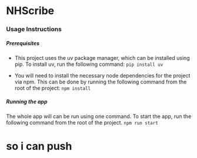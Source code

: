 # NHScribe

### Usage Instructions

##### Prerequisites
- This project uses the uv package manager, which can be installed using pip. To install uv, run the following command:
`pip install uv`

- You will need to install the necessary node dependencies for the project via npm. This can be done by running the following command from the root of the project:
`npm install`

##### Running the app
The whole app will can be run using one command. To start the app, run the following command from the root of the project.
`npm run start`

# so i can push